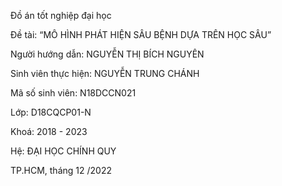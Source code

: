 Đồ án tốt nghiệp đại học
		
Đề tài: “MÔ HÌNH PHÁT HIỆN SÂU BỆNH DỰA TRÊN HỌC SÂU”

Người hướng dẫn: NGUYỄN THỊ BÍCH NGUYÊN

Sinh viên thực hiện: NGUYỄN TRUNG CHÁNH

Mã số sinh viên: N18DCCN021

Lớp: D18CQCP01-N

Khoá: 2018 - 2023

Hệ: ĐẠI HỌC CHÍNH QUY

TP.HCM, tháng 12 /2022
